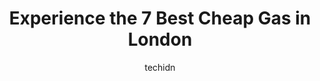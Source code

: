 ---
layout: ampstory
image: https://i0.wp.com/www.auto.or.id/wp-content/uploads/2023/06/breakaway-0-london-1686323915.jpeg?resize=640,853
author: techidn
featured: false
description: London, Ontario, Canada is a haven for Cheap Gas enthusiasts, boasting an impressive array of 7 top-notch establishments. Whether youre a seasoned connoisseur or simply curious to explore t
title: Experience the 7 Best Cheap Gas in London
cover:
   title: Experience the 7 Best Cheap Gas in London
   subtitle: AUTO.OR.ID
   background: https://www.auto.or.id/wp-content/uploads/2023/06/breakaway-0-london-1686323915.jpeg

pages: 
 - layout: thirds
   top: <h1>#1 Pioneer - Gas Station</h1>
   bottom: "<p>Best fuel prices in the city. Always a busy spot.  Good pit stop on the go.</p>"
   background: https://www.auto.or.id/wp-content/uploads/2023/06/breakaway-1-london-1686323916.jpeg
   backgroundblur: true
 - layout: thirds
   top: <h1>#2 Encore Fuels</h1>
   bottom: "<p>1031 Hamilton Rd, London, ON N5W 1A4, Canada</p>"
   background: https://www.auto.or.id/wp-content/uploads/2023/06/breakaway-2-london-1686323917.jpeg
   cta:
      link: https://www.auto.or.id/experience-the-7-best-cheap-gas-in-london/
      text: Experience the 7 Best Cheap Gas in London
 - layout: thirds
   top: <h1>#3 Petro-Canada & Car Wash</h1>
   bottom: "<p>1331 Dundas St, London, ON N5W 5P3, Canada</p>"
   background: https://images.unsplash.com/photo-1523676060187-f55189a71f5e?ixlib=rb-4.0.3&ixid=MnwxMjA3fDB8MHxwaG90by1wYWdlfHx8fGVufDB8fHx8&auto=format&fit=crop&w=640&h=853&q=80
   cta:
      link: https://www.auto.or.id/experience-the-7-best-cheap-gas-in-london/
      text: Experience the 7 Best Cheap Gas in London
 - layout: thirds
   top: <h1>#4 Pioneer - Gas Station</h1>
   bottom: "<p>1769 Dundas St, London, ON N5W 3E6, Canada</p>"
   background: https://images.unsplash.com/photo-1574786577759-aebe09a843c6?ixlib=rb-4.0.3&ixid=MnwxMjA3fDB8MHxwaG90by1wYWdlfHx8fGVufDB8fHx8&auto=format&fit=crop&w=640&h=853&q=80
   cta:
      link: https://www.auto.or.id/experience-the-7-best-cheap-gas-in-london/
      text: Experience the 7 Best Cheap Gas in London
 - layout: thirds
   top: <h1>#5 Pioneer - Gas Station</h1>
   bottom: "<p>1885 Huron St, London, ON N5V 3A5, Canada</p>"
   background: https://images.unsplash.com/photo-1639928848401-41650dc7238e?ixlib=rb-4.0.3&ixid=MnwxMjA3fDB8MHxwaG90by1wYWdlfHx8fGVufDB8fHx8&auto=format&fit=crop&w=640&h=853&q=80
   cta:
      link: https://www.auto.or.id/experience-the-7-best-cheap-gas-in-london/
      text: Experience the 7 Best Cheap Gas in London
 - layout: thirds
   top: <h1>#6 Petro-Canada</h1>
   bottom: "<p>1790 Ernest Ave, London, ON N6E 3A6, Canada</p>"
   background: https://images.unsplash.com/photo-1629935643068-f5b616b00655?ixlib=rb-4.0.3&ixid=MnwxMjA3fDB8MHxwaG90by1wYWdlfHx8fGVufDB8fHx8&auto=format&fit=crop&w=640&h=853&q=80
   cta:
      link: https://www.auto.or.id/experience-the-7-best-cheap-gas-in-london/
      text: Experience the 7 Best Cheap Gas in London
 - layout: thirds
   top: <h1>#7 Petro-Canada & Car Wash</h1>
   bottom: "<p>1791 Highbury Ave N, London, ON N5X 3Z4, Canada</p>"
   background: https://images.unsplash.com/photo-1617814086906-d847a8bc6fca?ixlib=rb-4.0.3&ixid=MnwxMjA3fDB8MHxwaG90by1wYWdlfHx8fGVufDB8fHx8&auto=format&fit=crop&w=640&h=853&q=80
   cta:
      link: https://www.auto.or.id/experience-the-7-best-cheap-gas-in-london/
      text: Experience the 7 Best Cheap Gas in London
 - layout: thirds
   middle: Continue reading...
   background: https://images.unsplash.com/photo-1596209716749-aee52a95737c?ixlib=rb-4.0.3&ixid=MnwxMjA3fDB8MHxwaG90by1wYWdlfHx8fGVufDB8fHx8&auto=format&fit=crop&w=640&h=853&q=80
   cta:
      link: https://www.auto.or.id/experience-the-7-best-cheap-gas-in-london/
      text: Experience the 7 Best Cheap Gas in London

---